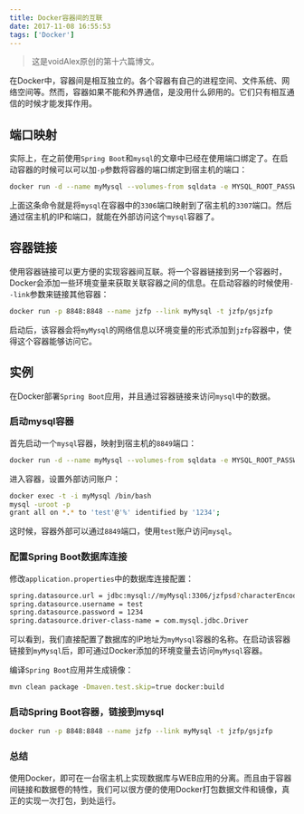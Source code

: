 ```yaml
---
title: Docker容器间的互联
date: 2017-11-08 16:55:53
tags: ['Docker']
---
```

> 这是voidAlex原创的第十六篇博文。
<!-- more -->

在Docker中，容器间是相互独立的。各个容器有自己的进程空间、文件系统、网络空间等。然而，容器如果不能和外界通信，是没用什么卵用的。它们只有相互通信的时候才能发挥作用。

## 端口映射

实际上，在之前使用`Spring Boot`和`mysql`的文章中已经在使用端口绑定了。在启动容器的时候可以可以加`-p`参数将容器的端口绑定到宿主机的端口：

```sh
docker run -d --name myMysql --volumes-from sqldata -e MYSQL_ROOT_PASSWORD=123456 -p 3307:3306 mysql
```

上面这条命令就是将`mysql`在容器中的`3306`端口映射到了宿主机的`3307`端口。然后通过宿主机的IP和端口，就能在外部访问这个`mysql`容器了。

## 容器链接

使用容器链接可以更方便的实现容器间互联。将一个容器链接到另一个容器时，Docker会添加一些环境变量来获取关联容器之间的信息。在启动容器的时候使用`--link`参数来链接其他容器：

```sh
docker run -p 8848:8848 --name jzfp --link myMysql -t jzfp/gsjzfp
```

启动后，该容器会将`myMysql`的网络信息以环境变量的形式添加到`jzfp`容器中，使得这个容器能够访问它。

## 实例

在Docker部署`Spring Boot`应用，并且通过容器链接来访问`mysql`中的数据。

### 启动mysql容器

首先启动一个`mysql`容器，映射到宿主机的`8849`端口：

```sh
docker run -d --name myMysql --volumes-from sqldata -e MYSQL_ROOT_PASSWORD=123456 -p 8849:3306 mysql
```

进入容器，设置外部访问账户：

```sh
docker exec -t -i myMysql /bin/bash
mysql -uroot -p
grant all on *.* to 'test'@'%' identified by '1234';
```

这时候，容器外部可以通过`8849`端口，使用`test`账户访问`mysql`。

### 配置Spring Boot数据库连接

修改`application.properties`中的数据库连接配置：

```sh
spring.datasource.url = jdbc:mysql://myMysql:3306/jzfpsd?characterEncoding=UTF-8
spring.datasource.username = test
spring.datasource.password = 1234
spring.datasource.driver-class-name = com.mysql.jdbc.Driver
```

可以看到，我们直接配置了数据库的IP地址为`myMysql`容器的名称。在启动该容器链接到`myMysql`后，即可通过Docker添加的环境变量去访问`myMysql`容器。

编译`Spring Boot`应用并生成镜像：

```sh
mvn clean package -Dmaven.test.skip=true docker:build
```

### 启动Spring Boot容器，链接到mysql

```sh
docker run -p 8848:8848 --name jzfp --link myMysql -t jzfp/gsjzfp
```

### 总结

使用Docker，即可在一台宿主机上实现数据库与WEB应用的分离。而且由于容器间链接和数据卷的特性，我们可以很方便的使用Docker打包数据文件和镜像，真正的实现一次打包，到处运行。